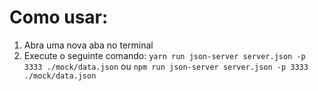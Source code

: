# Como usar:

1. Abra uma nova aba no terminal
2. Execute o seguinte comando:
 ```yarn run json-server server.json -p 3333 ./mock/data.json```
 ou
    ```npm run json-server server.json -p 3333 ./mock/data.json```